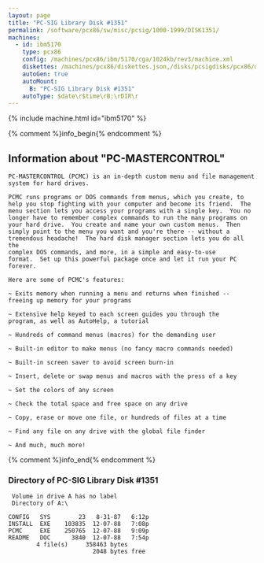 ```yaml
---
layout: page
title: "PC-SIG Library Disk #1351"
permalink: /software/pcx86/sw/misc/pcsig/1000-1999/DISK1351/
machines:
  - id: ibm5170
    type: pcx86
    config: /machines/pcx86/ibm/5170/cga/1024kb/rev3/machine.xml
    diskettes: /machines/pcx86/diskettes.json,/disks/pcsigdisks/pcx86/diskettes.json
    autoGen: true
    autoMount:
      B: "PC-SIG Library Disk #1351"
    autoType: $date\r$time\rB:\rDIR\r
---
```


{% include machine.html id="ibm5170" %}

{% comment %}info_begin{% endcomment %}

## Information about "PC-MASTERCONTROL"

    PC-MASTERCONTROL (PCMC) is an in-depth custom menu and file management
    system for hard drives.
    
    PCMC runs programs or DOS commands from menus, which you create, to
    help you stop fighting with your computer and become its friend.  The
    menu section lets you access your programs with a single key.  You no
    longer have to remember complex commands to run the many programs on
    your hard drive.  You create and name your own custom menus.  Then
    simply point to the menu you want and you're there -- without a
    tremendous headache!  The hard disk manager section lets you do all the
    complex DOS commands, and more, in a simple and easy-to-use
    format.  Set up this powerful package once and let it run your PC
    forever.
    
    Here are some of PCMC's features:
    
    ~ Exits memory when running a menu and returns when finished --
    freeing up memory for your programs
    
    ~ Extensive help keyed to each screen guides you through the
    program, as well as AutoHelp, a tutorial
    
    ~ Hundreds of command menus (macros) for the demanding user
    
    ~ Built-in editor to make menus (no fancy macro commands needed)
    
    ~ Built-in screen saver to avoid screen burn-in
    
    ~ Insert, delete or swap menus and macros with the press of a key
    
    ~ Set the colors of any screen
    
    ~ Check the total space and free space on any drive
    
    ~ Copy, erase or move one file, or hundreds of files at a time
    
    ~ Find any file on any drive with the global file finder
    
    ~ And much, much more!
{% comment %}info_end{% endcomment %}


### Directory of PC-SIG Library Disk #1351

     Volume in drive A has no label
     Directory of A:\

    CONFIG   SYS        23   8-31-87   6:12p
    INSTALL  EXE    103835  12-07-88   7:08p
    PCMC     EXE    250765  12-07-88   9:09p
    README   DOC      3840  12-07-88   7:54p
            4 file(s)     358463 bytes
                            2048 bytes free

